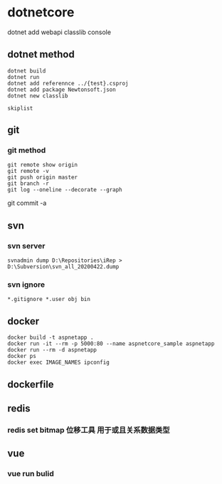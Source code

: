 # dotnetcore

dotnet add
webapi
classlib
console

## dotnet method

```console
dotnet build
dotnet run
dotnet add referennce ../{test}.csproj
dotnet add package Newtonsoft.json
dotnet new classlib

skiplist
```

## git

### git method

```console
git remote show origin
git remote -v
git push origin master
git branch -r
git log --oneline --decorate --graph
```

git commit -a

## svn

### svn server

```console
svnadmin dump D:\Repositories\iRep > D:\Subversion\svn_all_20200422.dump
```

### svn ignore

`*.gitignore *.user obj bin`

## docker

```console
docker build -t aspnetapp .
docker run -it --rm -p 5000:80 --name aspnetcore_sample aspnetapp
docker run --rm -d aspnetapp
docker ps
docker exec IMAGE_NAMES ipconfig
```

## dockerfile

## redis

### redis set bitmap 位移工具 用于或且关系数据类型

## vue

### vue run bulid

